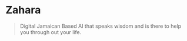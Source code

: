 # Zahara
> Digital Jamaican Based AI that speaks wisdom and is there to help you through out your life.

